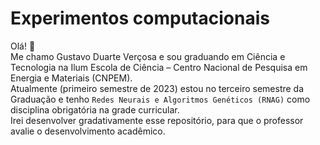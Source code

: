 # Experimentos computacionais

Olá! :speech_balloon:
<br> Me chamo Gustavo Duarte Verçosa e sou graduando em Ciência e Tecnologia na Ilum Escola de Ciência – Centro Nacional de Pesquisa em Energia e Materiais (CNPEM).
<br> Atualmente (primeiro semestre de 2023) estou no terceiro semestre da Graduação e tenho `Redes Neurais e Algoritmos Genéticos (RNAG)` como disciplina obrigatória na grade curricular.
<br> Irei desenvolver gradativamente esse repositório, para que o professor avalie o desenvolvimento acadêmico.

